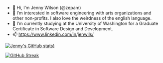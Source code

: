 - 👋 Hi, I’m Jenny Wilson (@zepam)
- 👀 I’m interested in software engineering with arts organizations and other non-profits. I also love the weirdness of the english language.
- 🌱 I’m currently studying at the University of Washington for a Graduate Certificate in Software Design and Development. 
- 📫 https://www.linkedin.com/in/jenwils/


[![Jenny's GitHub stats](https://github-readme-stats.vercel.app/api?username=zepam&count_private=true&show_icons=true&theme=radical))](https://github.com/zepam/github-readme-stats)

[![GitHub Streak](https://github-readme-streak-stats.herokuapp.com?user=zepam&theme=dark)](https://git.io/streak-stats)


<!---
zepam/zepam is a ✨ special ✨ repository because its `README.md` (this file) appears on your GitHub profile.
You can click the Preview link to take a look at your changes. 💞️
--->
